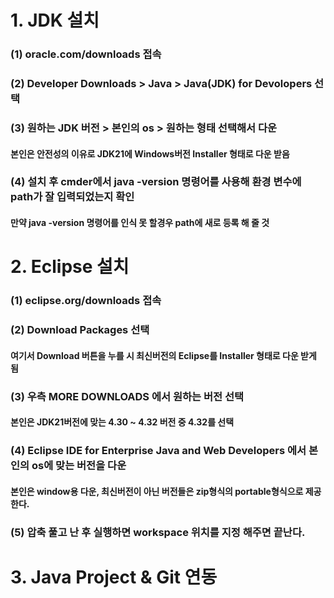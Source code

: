 # 1. JDK 설치
### (1) oracle.com/downloads 접속
### (2) Developer Downloads > Java > Java(JDK) for Devolopers 선택
### (3) 원하는 JDK 버전 > 본인의 os > 원하는 형태 선택해서 다운 
#### 본인은 안전성의 이유로 JDK21에 Windows버전 Installer 형태로 다운 받음
### (4) 설치 후 cmder에서 java -version 명령어를 사용해 환경 변수에 path가 잘 입력되었는지 확인 
#### 만약 java -version 명령어를 인식 못 할경우 path에 새로 등록 해 줄 것

# 2. Eclipse 설치
### (1) eclipse.org/downloads 접속
### (2) Download Packages 선택 
#### 여기서 Download 버튼을 누를 시 최신버전의 Eclipse를 Installer 형태로 다운 받게 됨
### (3) 우측 MORE DOWNLOADS 에서 원하는 버전 선택
#### 본인은 JDK21버전에 맞는 4.30 ~ 4.32 버전 중 4.32를 선택
### (4) Eclipse IDE for Enterprise Java and Web Developers 에서 본인의 os에 맞는 버전을 다운
#### 본인은 window용 다운, 최신버전이 아닌 버전들은 zip형식의 portable형식으로 제공한다.
### (5) 압축 풀고 난 후 실행하면 workspace 위치를 지정 해주면 끝난다.

# 3. Java Project & Git 연동

